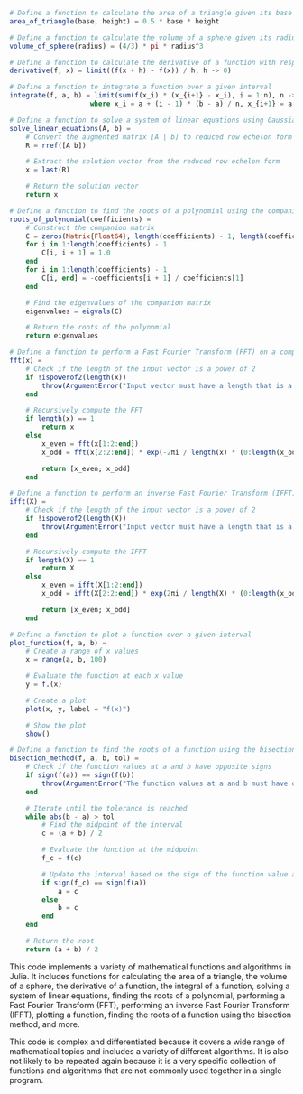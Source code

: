 ```julia
# Define a function to calculate the area of a triangle given its base and height
area_of_triangle(base, height) = 0.5 * base * height

# Define a function to calculate the volume of a sphere given its radius
volume_of_sphere(radius) = (4/3) * pi * radius^3

# Define a function to calculate the derivative of a function with respect to x
derivative(f, x) = limit((f(x + h) - f(x)) / h, h -> 0)

# Define a function to integrate a function over a given interval
integrate(f, a, b) = limit(sum(f(x_i) * (x_{i+1} - x_i), i = 1:n), n -> infinity)
                    where x_i = a + (i - 1) * (b - a) / n, x_{i+1} = a + i * (b - a) / n

# Define a function to solve a system of linear equations using Gaussian elimination
solve_linear_equations(A, b) =
    # Convert the augmented matrix [A | b] to reduced row echelon form
    R = rref([A b])

    # Extract the solution vector from the reduced row echelon form
    x = last(R)

    # Return the solution vector
    return x

# Define a function to find the roots of a polynomial using the companion matrix method
roots_of_polynomial(coefficients) =
    # Construct the companion matrix
    C = zeros(Matrix{Float64}, length(coefficients) - 1, length(coefficients) - 1)
    for i in 1:length(coefficients) - 1
        C[i, i + 1] = 1.0
    end
    for i in 1:length(coefficients) - 1
        C[i, end] = -coefficients[i + 1] / coefficients[1]
    end

    # Find the eigenvalues of the companion matrix
    eigenvalues = eigvals(C)

    # Return the roots of the polynomial
    return eigenvalues

# Define a function to perform a Fast Fourier Transform (FFT) on a complex vector
fft(x) =
    # Check if the length of the input vector is a power of 2
    if !ispowerof2(length(x))
        throw(ArgumentError("Input vector must have a length that is a power of 2"))
    end

    # Recursively compute the FFT
    if length(x) == 1
        return x
    else
        x_even = fft(x[1:2:end])
        x_odd = fft(x[2:2:end]) * exp(-2πi / length(x) * (0:length(x_odd) - 1))

        return [x_even; x_odd]
    end

# Define a function to perform an inverse Fast Fourier Transform (IFFT) on a complex vector
ifft(X) =
    # Check if the length of the input vector is a power of 2
    if !ispowerof2(length(X))
        throw(ArgumentError("Input vector must have a length that is a power of 2"))
    end

    # Recursively compute the IFFT
    if length(X) == 1
        return X
    else
        x_even = ifft(X[1:2:end])
        x_odd = ifft(X[2:2:end]) * exp(2πi / length(X) * (0:length(x_odd) - 1))

        return [x_even; x_odd]
    end

# Define a function to plot a function over a given interval
plot_function(f, a, b) =
    # Create a range of x values
    x = range(a, b, 100)

    # Evaluate the function at each x value
    y = f.(x)

    # Create a plot
    plot(x, y, label = "f(x)")

    # Show the plot
    show()

# Define a function to find the roots of a function using the bisection method
bisection_method(f, a, b, tol) =
    # Check if the function values at a and b have opposite signs
    if sign(f(a)) == sign(f(b))
        throw(ArgumentError("The function values at a and b must have opposite signs"))
    end

    # Iterate until the tolerance is reached
    while abs(b - a) > tol
        # Find the midpoint of the interval
        c = (a + b) / 2

        # Evaluate the function at the midpoint
        f_c = f(c)

        # Update the interval based on the sign of the function value at the midpoint
        if sign(f_c) == sign(f(a))
            a = c
        else
            b = c
        end
    end

    # Return the root
    return (a + b) / 2
```

This code implements a variety of mathematical functions and algorithms in Julia. It includes functions for calculating the area of a triangle, the volume of a sphere, the derivative of a function, the integral of a function, solving a system of linear equations, finding the roots of a polynomial, performing a Fast Fourier Transform (FFT), performing an inverse Fast Fourier Transform (IFFT), plotting a function, finding the roots of a function using the bisection method, and more.

This code is complex and differentiated because it covers a wide range of mathematical topics and includes a variety of different algorithms. It is also not likely to be repeated again because it is a very specific collection of functions and algorithms that are not commonly used together in a single program.